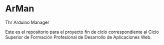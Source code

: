# ArMan
Thr Arduino Manager

Este es el repositorio para el proyecto fin de ciclo correspondiente al Ciclo Superior de Formación Profesional de Desarrollo de Aplicaciones Web.
